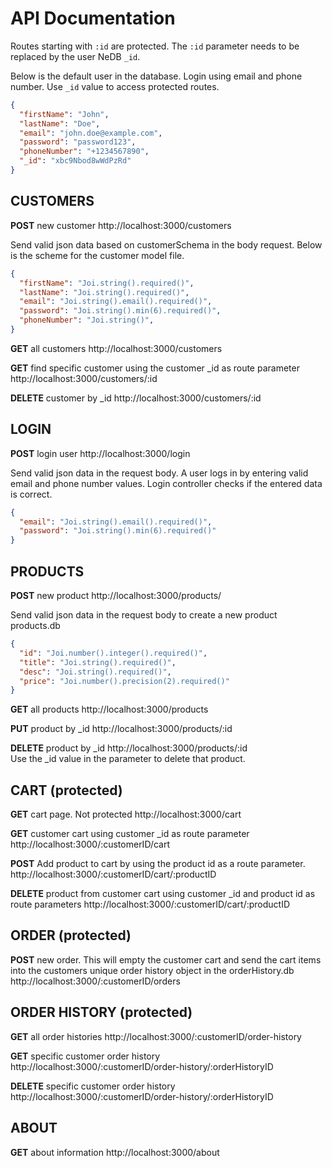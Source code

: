 # API Documentation

Routes starting with `:id` are protected. The `:id` parameter needs to be replaced by the user NeDB `_id`.

Below is the default user in the database. Login using email and phone number. Use `_id` value to access protected routes.

```json
{
  "firstName": "John",
  "lastName": "Doe",
  "email": "john.doe@example.com",
  "password": "password123",
  "phoneNumber": "+1234567890",
  "_id": "xbc9Nbod8wWdPzRd"
}
```

## CUSTOMERS

**POST** new customer http://localhost:3000/customers

Send valid json data based on customerSchema in the body request. Below is the scheme for the customer model file.

```json
{
  "firstName": "Joi.string().required()",
  "lastName": "Joi.string().required()",
  "email": "Joi.string().email().required()",
  "password": "Joi.string().min(6).required()",
  "phoneNumber": "Joi.string()",
}
```

**GET** all customers http://localhost:3000/customers

**GET** find specific customer using the customer \_id as route parameter http://localhost:3000/customers/:id

**DELETE** customer by \_id http://localhost:3000/customers/:id

## LOGIN

**POST** login user http://localhost:3000/login

Send valid json data in the request body. A user logs in by entering valid email and phone number values. Login controller checks if the entered data is correct.

```json
{
  "email": "Joi.string().email().required()",
  "password": "Joi.string().min(6).required()"
}
```

## PRODUCTS

**POST** new product http://localhost:3000/products/

Send valid json data in the request body to create a new product products.db

```json
{
  "id": "Joi.number().integer().required()",
  "title": "Joi.string().required()",
  "desc": "Joi.string().required()",
  "price": "Joi.number().precision(2).required()"
}
```

**GET** all products http://localhost:3000/products

**PUT** product by \_id http://localhost:3000/products/:id

**DELETE** product by \_id http://localhost:3000/products/:id  
Use the _id value in the parameter to delete that product.

## CART (protected)

**GET** cart page. Not protected http://localhost:3000/cart

**GET** customer cart using customer \_id as route parameter http://localhost:3000/:customerID/cart

**POST** Add product to cart by using the product id as a route parameter. http://localhost:3000/:customerID/cart/:productID

**DELETE** product from customer cart using customer \_id and product id as route parameters http://localhost:3000/:customerID/cart/:productID

## ORDER (protected)

**POST** new order. This will empty the customer cart and send the cart items into the customers unique order history object in the orderHistory.db http://localhost:3000/:customerID/orders

## ORDER HISTORY (protected)

**GET** all order histories http://localhost:3000/:customerID/order-history

**GET** specific customer order history http://localhost:3000/:customerID/order-history/:orderHistoryID

**DELETE** specific customer order history http://localhost:3000/:customerID/order-history/:orderHistoryID

## ABOUT

**GET** about information http://localhost:3000/about
